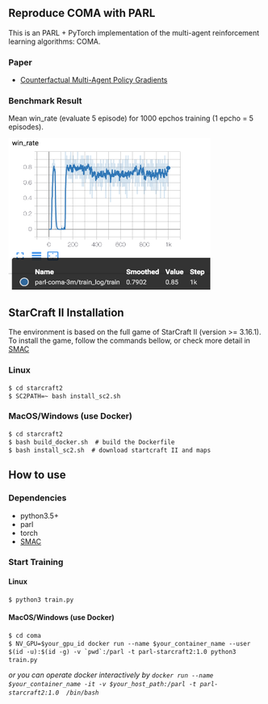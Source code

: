 ## Reproduce COMA with PARL

This is an PARL + PyTorch implementation of the multi-agent reinforcement learning algorithms: COMA.

### Paper

- [Counterfactual Multi-Agent Policy Gradients](https://arxiv.org/abs/1705.08926)


### Benchmark Result
Mean win_rate (evaluate 5 episode) for 1000 epchos training (1 epcho = 5 episodes).

<img src=".benchmark/3m_result.png" width = "400" height = "300" alt="coma-3m"/>

## StarCraft II Installation
The environment is based on the full game of StarCraft II (version >= 3.16.1). To install the game, follow the commands bellow, or check more detail in [SMAC](https://github.com/oxwhirl/smac#installing-starcraft-ii)

### Linux
```shell
$ cd starcraft2
$ SC2PATH=~ bash install_sc2.sh
```
### MacOS/Windows (use Docker)
```shell
$ cd starcraft2
$ bash build_docker.sh  # build the Dockerfile
$ bash install_sc2.sh  # download startcraft II and maps
```

## How to use
### Dependencies

- python3.5+
- parl
- torch
- [SMAC](https://github.com/oxwhirl/smac)

### Start Training
#### Linux
```shell
$ python3 train.py
```
#### MacOS/Windows (use Docker)
```shell
$ cd coma
$ NV_GPU=$your_gpu_id docker run --name $your_container_name --user $(id -u):$(id -g) -v `pwd`:/parl -t parl-starcraft2:1.0 python3 train.py
```
*or you can operate docker interactively by `docker run --name $your_container_name -it -v $your_host_path:/parl -t parl-starcraft2:1.0  /bin/bash`*

